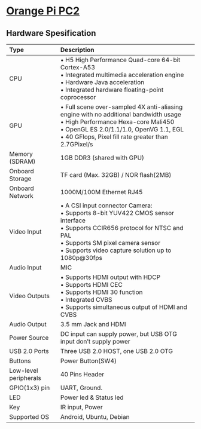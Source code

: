 # [Orange Pi PC2 ](seperated\Orange_Pi_PC2_.md)  
## Hardware Spesification  
| Type                  | Description                                                                                                                                                                                                                                                                                                                                                                              |
|:----------------------|:-----------------------------------------------------------------------------------------------------------------------------------------------------------------------------------------------------------------------------------------------------------------------------------------------------------------------------------------------------------------------------------------|
| CPU                   | • H5 High Performance Quad-core 64-bit Cortex-A53 <br>  • Integrated multimedia acceleration engine <br>  • Hardware Java acceleration <br>  • Integrated hardware floating-point coprocessor                                                                                |
| GPU                   | • Full scene over-sampled 4X anti-aliasing engine with no additional bandwidth usage <br>  • High Performance Hexa-core Mali450 <br>  • OpenGL ES 2.0/1.1/1.0, OpenVG 1.1, EGL <br>  • 40 GFlops, Pixel fill rate greater than 2.7GPixel/s                                   |
| Memory (SDRAM)        | 1GB DDR3 (shared with GPU)                                                                                                                                                                                                                                                                                                                                                               |
| Onboard Storage       | TF card (Max. 32GB) / NOR flash(2MB)                                                                                                                                                                                                                                                                                                                                                     |
| Onboard Network       | 1000M/100M Ethernet RJ45                                                                                                                                                                                                                                                                                                                                                                 |
| Video Input           | • A CSI input connector Camera: <br>  • Supports 8-bit YUV422 CMOS sensor interface <br>  • Supports CCIR656 protocol for NTSC and PAL <br>  • Supports SM pixel camera sensor <br>  • Supports video capture solution up to 1080p@30fps |
| Audio Input           | MIC                                                                                                                                                                                                                                                                                                                                                                                      |
| Video Outputs         | • Supports HDMI output with HDCP <br>  • Supports HDMI CEC <br>  • Supports HDMI 30 function <br>  • Integrated CVBS <br>  • Supports simultaneous output of HDMI and CVBS                                                               |
| Audio Output          | 3.5 mm Jack and HDMI                                                                                                                                                                                                                                                                                                                                                                     |
| Power Source          | DC input can supply power, but USB OTG input don’t supply power                                                                                                                                                                                                                                                                                                                          |
| USB 2.0 Ports         | Three USB 2.0 HOST, one USB 2.0 OTG                                                                                                                                                                                                                                                                                                                                                      |
| Buttons               | Power Button(SW4)                                                                                                                                                                                                                                                                                                                                                                        |
| Low-level peripherals | 40 Pins Header                                                                                                                                                                                                                                                                                                                                                                           |
| GPIO(1x3) pin         | UART, Ground.                                                                                                                                                                                                                                                                                                                                                                            |
| LED                   | Power led & Status led                                                                                                                                                                                                                                                                                                                                                                   |
| Key                   | IR input, Power                                                                                                                                                                                                                                                                                                                                                                          |
| Supported OS          | Android, Ubuntu, Debian                                                                                                                                                                                                                                                                                                                                                                  |


